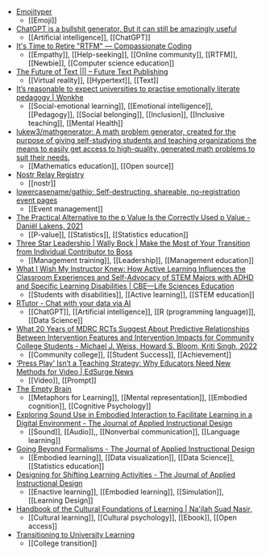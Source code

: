 - [Emojityper](https://emojityper.com/)
	- [[Emoji]]
- [ChatGPT is a bullshit generator. But it can still be amazingly useful](https://aisnakeoil.substack.com/p/chatgpt-is-a-bullshit-generator-but)
	- [[Artificial intelligence]], [[ChatGPT]]
- [It's Time to Retire "RTFM" — Compassionate Coding](https://compassionatecoding.com/blog/2019/4/17/its-time-to-retire-rtfm)
	- [[Empathy]], [[Help-seeking]], [[Online community]], [[RTFM]], [[Newbie]], [[Computer science education]]
- [The Future of Text ||| – Future Text Publishing](https://futuretextpublishing.com/the-future-of-text-3/)
	- [[Virtual reality]], [[Hypertext]], [[Text]]
- [It’s reasonable to expect universities to practise emotionally literate pedagogy | Wonkhe](https://wonkhe.com/blogs/its-reasonable-to-expect-universities-to-practise-emotionally-literate-pedagogy/?utm_content=buffer0964c&utm_medium=social&utm_source=twitter.com&utm_campaign=buffer)
	- [[Social-emotional learning]], [[Emotional intelligence]], [[Pedagogy]], [[Social belonging]], [[Inclusion]], [[Inclusive teaching]], [[Mental Health]]
- [lukew3/mathgenerator: A math problem generator, created for the purpose of giving self-studying students and teaching organizations the means to easily get access to high-quality, generated math problems to suit their needs.](https://github.com/lukew3/mathgenerator)
	- [[Mathematics education]], [[Open source]]
- [Nostr Relay Registry](https://nostr-registry.netlify.app/)
	- [[nostr]]
- [lowercasename/gathio: Self-destructing, shareable, no-registration event pages](https://github.com/lowercasename/gathio)
	- [[Event management]]
- [The Practical Alternative to the p Value Is the Correctly Used p Value - Daniël Lakens, 2021](https://journals.sagepub.com/doi/10.1177/1745691620958012)
	- [[P-value]], [[Statistics]], [[Statistics education]]
- [Three Star Leadership | Wally Bock | Make the Most of Your Transition from Individual Contributor to Boss](https://www.threestarleadership.com/about-three-star-leadership/make-the-most-of-your-transition-from-individual-contributor-to-boss)
	- [[Management training]], [[Leadership]], [[Management education]]
- [What I Wish My Instructor Knew: How Active Learning Influences the Classroom Experiences and Self-Advocacy of STEM Majors with ADHD and Specific Learning Disabilities | CBE—Life Sciences Education](https://www.lifescied.org/doi/10.1187/cbe.21-12-0329)
	- [[Students with disabilities]], [[Active learning]], [[STEM education]]
- [RTutor - Chat with your data via AI](http://rtutor.ai/)
	- [[ChatGPT]], [[Artificial intelligence]], [[R (programming language)]], [[Data Science]]
- [What 20 Years of MDRC RCTs Suggest About Predictive Relationships Between Intervention Features and Intervention Impacts for Community College Students - Michael J. Weiss, Howard S. Bloom, Kriti Singh, 2022](https://journals.sagepub.com/doi/full/10.3102/01623737221139493)
	- [[Community college]], [[Student Success]], [[Achievement]]
- [‘Press Play’ Isn’t a Teaching Strategy: Why Educators Need New Methods for Video | EdSurge News](https://www.edsurge.com/news/2022-11-25-press-play-isn-t-a-teaching-strategy-why-educators-need-new-methods-for-video)
	- [[Video]], [[Prompt]]
- [The Empty Brain](https://getpocket.com/explore/item/the-empty-brain?utm_source=pocket_mylist)
	- [[Metaphors for Learning]], [[Mental representation]], [[Embodied cognition]], [[Cognitive Psychology]]
- [Exploring Sound Use in Embodied Interaction to Facilitate Learning in a Digital Environment - The Journal of Applied Instructional Design](https://edtechbooks.org/jaid_11_4/qTknSMbI)
	- [[Sound]], [[Audio]],, [[Nonverbal communication]], [[Language learning]]
- [Going Beyond Formalisms - The Journal of Applied Instructional Design](https://edtechbooks.org/jaid_11_4/bNedBsKV)
	- [[Embodied learning]], [[Data visualization]], [[Data Science]], [[Statistics education]]
- [Designing for Shifting Learning Activities - The Journal of Applied Instructional Design](https://edtechbooks.org/jaid_11_4/VMRrAXIY)
	- [[Enactive learning]], [[Embodied learning]], [[Simulation]], [[Learning Design]]
- [Handbook of the Cultural Foundations of Learning | Na'ilah Suad Nasir,](https://www.taylorfrancis.com/books/oa-edit/10.4324/9780203774977/handbook-cultural-foundations-learning-na-ilah-suad-nasir-carol-lee-roy-pea-maxine-mckinney-de-royston)
	- [[Cultural learning]], [[Cultural psychology]], [[Ebook]], [[Open access]]
- [Transitioning to University Learning](https://canvas.ubc.ca/courses/45823)
	- [[College transition]]